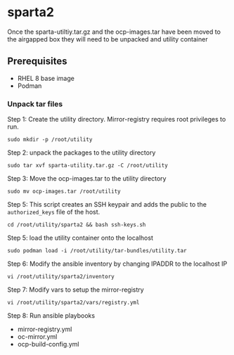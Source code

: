 # sparta2
Once the sparta-utiltiy.tar.gz and the ocp-images.tar have been moved to the airgapped box they will need to be unpacked and utility container

## Prerequisites
- RHEL 8 base image
- Podman

### Unpack tar files
Step 1: Create the utility directory. Mirror-registry requires root privileges to run.  

`sudo mkdir -p /root/utility`

Step 2: unpack the packages to the utility directory

`sudo tar xvf sparta-utility.tar.gz -C /root/utility`

Step 3: Move the ocp-images.tar to the utility directory

`sudo mv ocp-images.tar /root/utility`

Step 5: This script creates an SSH keypair and adds the public to the `authorized_keys` file of the host.

`cd /root/utility/sparta2 && bash ssh-keys.sh`

Step 5: load the utility container onto the localhost

`sudo podman load -i /root/utility/tar-bundles/utility.tar`

Step 6: Modify the ansible inventory by changing IPADDR to the localhost IP

`vi /root/utility/sparta2/inventory`

Step 7: Modify vars to setup the mirror-registry

`vi /root/utility/sparta2/vars/registry.yml`

Step 8: Run ansible playbooks
- mirror-registry.yml
- oc-mirror.yml
- ocp-build-config.yml
